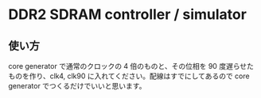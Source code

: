# DDR2 SDRAM controller / simulator

## 使い方
core generator で通常のクロックの 4 倍のものと、その位相を 90 度遅らせたものを作り、clk4, clk90 に入れてください。配線はすでにしてあるので core generator でつくるだけでいいと思います。
